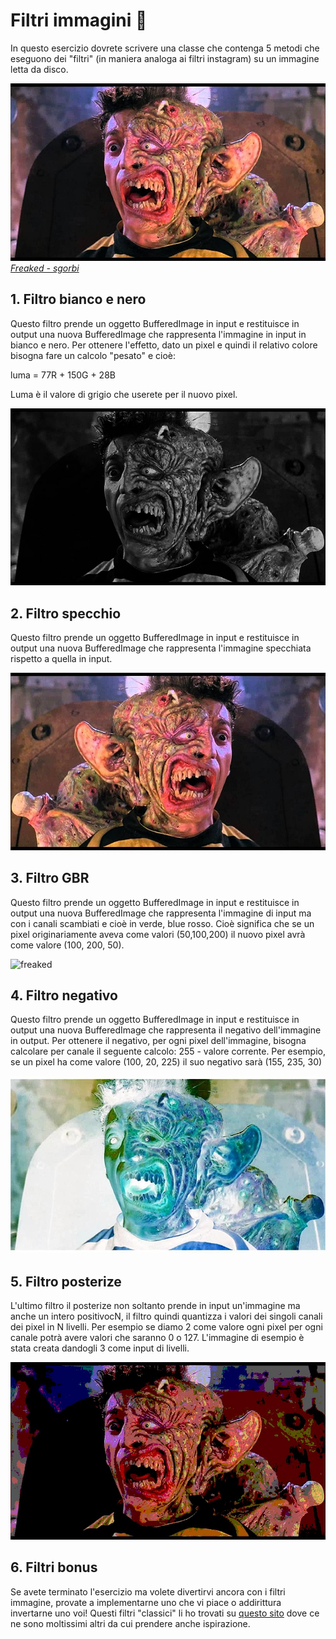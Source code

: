 # Filtri immagini :kick_scooter:

In questo esercizio dovrete scrivere una classe che contenga 5 metodi che eseguono dei "filtri" (in maniera analoga ai filtri instagram) su un immagine letta da disco.



![freaked](freaked.jpg)
[*Freaked - sgorbi*](https://www.imdb.com/title/tt0109838/)

## **1. Filtro bianco e nero**

Questo filtro prende un oggetto BufferedImage in input e restituisce in output una nuova BufferedImage che rappresenta l'immagine in input in bianco e nero. Per ottenere l'effetto, dato un pixel e quindi il relativo colore bisogna fare un calcolo "pesato" e cioè:

luma = 77R + 150G + 28B

Luma è il valore di grigio che userete per il nuovo pixel.

![freaked](gray.jpg)

## **2. Filtro specchio**

Questo filtro prende un oggetto BufferedImage in input e restituisce in output una nuova BufferedImage che rappresenta l'immagine specchiata rispetto a quella in input.

![freaked](mirror.jpg)

## **3. Filtro GBR**

Questo filtro prende un oggetto BufferedImage in input e restituisce in output una nuova BufferedImage che rappresenta l'immagine di input ma con i canali scambiati e cioè in verde, blue rosso. Cioè significa che se un pixel originariamente aveva come valori (50,100,200) il nuovo pixel avrà come valore (100, 200, 50).

![freaked](GBR.jpg)

## **4. Filtro negativo**

Questo filtro prende un oggetto BufferedImage in input e restituisce in output una nuova BufferedImage che rappresenta il negativo dell'immagine in output. Per ottenere il negativo, per ogni pixel dell'immagine, bisogna calcolare per canale il seguente calcolo: 255 - valore corrente.
Per esempio, se un pixel ha come valore (100, 20, 225) il suo negativo sarà (155, 235, 30)

![freaked](invert.jpg)

## **5. Filtro posterize**

L'ultimo filtro il posterize non soltanto prende in input un'immagine ma anche un intero positivocN, il filtro quindi quantizza i valori dei singoli canali dei pixel in N livelli. Per esempio se diamo 2 come valore ogni pixel per ogni canale potrà avere valori che saranno 0 o 127. L'immagine di esempio è stata creata dandogli 3 come input di livelli.

![freaked](posterized.jpg)

## **6. Filtri bonus**
Se avete terminato l'esercizio ma volete divertirvi ancora con i filtri immagine, provate a implementarne uno che vi piace o addirittura invertarne uno voi! Questi filtri "classici" li ho trovati su [questo sito](http://www.jhlabs.com/ip/filters/index.html) dove ce ne sono moltissimi altri da cui prendere anche ispirazione.